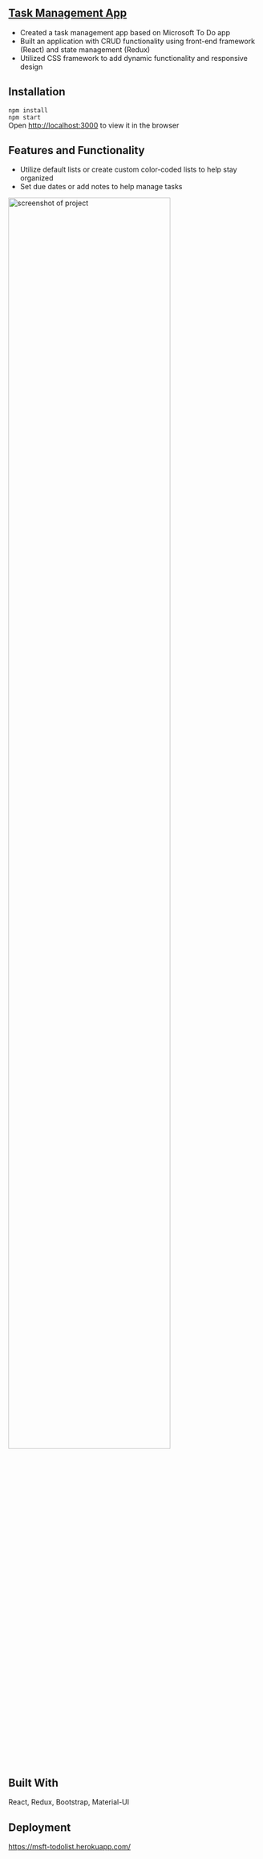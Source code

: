 ## <a href="https://msft-todolist.herokuapp.com/">Task Management App</a>
* Created a task management app based on Microsoft To Do app
* Built an application with CRUD functionality using front-end framework (React) and state management (Redux)
* Utilized CSS framework to add dynamic functionality and responsive design

## Installation
`npm install`
<br/>`npm start`
<br/>Open [http://localhost:3000](http://localhost:3000) to view it in the browser

## Features and Functionality
* Utilize default lists or create custom color-coded lists to help stay organized
* Set due dates or add notes to help manage tasks

<img width="80%" src="https://raw.githubusercontent.com/xlisachan/react_microsofttodo/master/public/screenshot.png?token=AGWTUDQGM54BE6NDX3FAA6S6QOYHK" alt="screenshot of project">

## Built With
React, Redux, Bootstrap, Material-UI

## Deployment
<a href="https://msft-todolist.herokuapp.com/">https://msft-todolist.herokuapp.com/</a>

